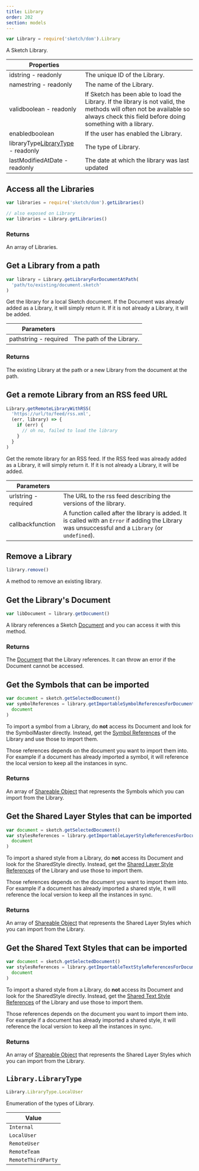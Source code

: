 ```yaml
---
title: Library
order: 202
section: models
---
```


```javascript
var Library = require('sketch/dom').Library
```

A Sketch Library.

| Properties |  |
| --- | --- |
| id<span class="arg-type">string - readonly</span> | The unique ID of the Library. |
| name<span class="arg-type">string - readonly</span> | The name of the Library. |
| valid<span class="arg-type">boolean - readonly</span> | If Sketch has been able to load the Library. If the library is not valid, the methods will often not be available so always check this field before doing something with a library. |
| enabled<span class="arg-type">boolean</span> | If the user has enabled the Library. |
| libraryType<span class="arg-type">[LibraryType](#librarylibrarytype) - readonly</span> | The type of Library. |
| lastModifiedAt<span class="arg-type">Date - readonly</span> | The date at which the library was last updated |

## Access all the Libraries

```javascript
var libraries = require('sketch/dom').getLibraries()

// also exposed on Library
var libraries = Library.getLibraries()
```

### Returns

An array of Libraries.

## Get a Library from a path

```javascript
var library = Library.getLibraryForDocumentAtPath(
  'path/to/existing/document.sketch'
)
```

Get the library for a local Sketch document. If the Document was already added as a Library, it will simply return it. If it is not already a Library, it will be added.

| Parameters |  |
| --- | --- |
| path<span class="arg-type">string - required</span> | The path of the Library. |

### Returns

The existing Library at the path or a new Library from the document at the path.

## Get a remote Library from an RSS feed URL

```javascript
Library.getRemoteLibraryWithRSS(
  'https://url/to/feed/rss.xml',
  (err, library) => {
    if (err) {
      // oh no, failed to load the library
    }
  }
)
```

Get the remote library for an RSS feed. If the RSS feed was already added as a Library, it will simply return it. If it is not already a Library, it will be added.

| Parameters |  |
| --- | --- |
| url<span class="arg-type">string - required</span> | The URL to the rss feed describing the versions of the library. |
| callback<span class="arg-type">function</span> | A function called after the library is added. It is called with an `Error` if adding the Library was unsuccessful and a `Library` (or `undefined`). |

## Remove a Library

```javascript
library.remove()
```

A method to remove an existing library.

## Get the Library's Document

```javascript
var libDocument = library.getDocument()
```

A library references a Sketch [Document](#document) and you can access it with this method.

### Returns

The [Document](#document) that the Library references. It can throw an error if the Document cannot be accessed.

## Get the Symbols that can be imported

```javascript
var document = sketch.getSelectedDocument()
var symbolReferences = library.getImportableSymbolReferencesForDocument(
  document
)
```

To import a symbol from a Library, do **not** access its Document and look for the SymbolMaster directly. Instead, get the [Symbol References](#importable-object) of the Library and use those to import them.

Those references depends on the document you want to import them into. For example if a document has already imported a symbol, it will reference the local version to keep all the instances in sync.

### Returns

An array of [Shareable Object](#importable-object) that represents the Symbols which you can import from the Library.

## Get the Shared Layer Styles that can be imported

```javascript
var document = sketch.getSelectedDocument()
var stylesReferences = library.getImportableLayerStyleReferencesForDocument(
  document
)
```

To import a shared style from a Library, do **not** access its Document and look for the SharedStyle directly. Instead, get the [Shared Layer Style References](#importable-object) of the Library and use those to import them.

Those references depends on the document you want to import them into. For example if a document has already imported a shared style, it will reference the local version to keep all the instances in sync.

### Returns

An array of [Shareable Object](#importable-object) that represents the Shared Layer Styles which you can import from the Library.

## Get the Shared Text Styles that can be imported

```javascript
var document = sketch.getSelectedDocument()
var stylesReferences = library.getImportableTextStyleReferencesForDocument(
  document
)
```

To import a shared style from a Library, do **not** access its Document and look for the SharedStyle directly. Instead, get the [Shared Text Style References](#importable-object) of the Library and use those to import them.

Those references depends on the document you want to import them into. For example if a document has already imported a shared style, it will reference the local version to keep all the instances in sync.

### Returns

An array of [Shareable Object](#importable-object) that represents the Shared Layer Styles which you can import from the Library.

## `Library.LibraryType`

```javascript
Library.LibraryType.LocalUser
```

Enumeration of the types of Library.

| Value              |
| ------------------ |
| `Internal`         |
| `LocalUser`        |
| `RemoteUser`       |
| `RemoteTeam`       |
| `RemoteThirdParty` |
